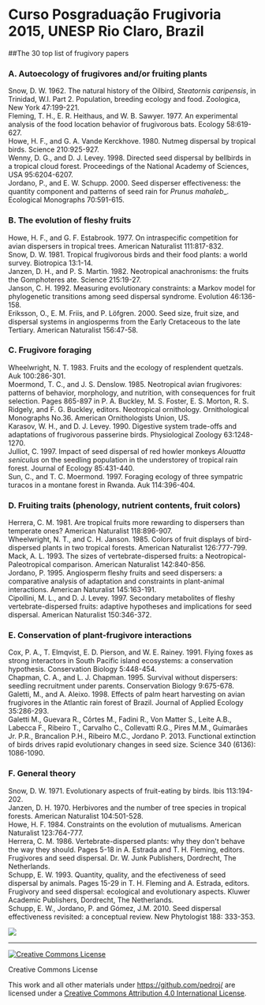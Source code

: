 # Curso Posgraduação Frugivoria 2015, UNESP Rio Claro, Brazil

##The 30 top list of frugivory papers

### A. Autoecology of frugivores and/or fruiting plants
Snow, D. W. 1962. The natural history of the Oilbird, _Steatornis caripensis_, in Trinidad, W.I. Part 2. Population, breeding ecology and food. Zoologica, New York 47:199-221.   
Fleming, T. H., E. R. Heithaus, and W. B. Sawyer. 1977. An experimental analysis of the food location behavior of frugivorous bats. Ecology 58:619-627.   
Howe, H. F., and G. A. Vande Kerckhove. 1980. Nutmeg dispersal by tropical birds. Science 210:925-927.    
Wenny, D. G., and D. J. Levey. 1998. Directed seed dispersal by bellbirds in a tropical cloud forest. Proceedings of the National Academy of Sciences, USA 95:6204-6207.   
Jordano, P., and E. W. Schupp. 2000. Seed disperser effectiveness: the quantity component and patterns of seed rain for _Prunus mahaleb__. Ecological Monographs 70:591-615.   

### B. The evolution of fleshy fruits
Howe, H. F., and G. F. Estabrook. 1977. On intraspecific competition for avian dispersers in tropical trees. American Naturalist 111:817-832.   
Snow, D. W. 1981. Tropical frugivorous birds and their food plants: a world survey. Biotropica 13:1-14.   
Janzen, D. H., and P. S. Martin. 1982. Neotropical anachronisms: the fruits the Gomphoteres ate. Science 215:19-27.   
Janson, C. H. 1992. Measuring evolutionary constraints: a Markov model for phylogenetic transitions among seed dispersal syndrome. Evolution 46:136-158.   
Eriksson, O., E. M. Friis, and P. Löfgren. 2000. Seed size, fruit size, and dispersal systems in angiosperms from the Early Cretaceous to the late Tertiary. American Naturalist 156:47-58.   

### C. Frugivore foraging
Wheelwright, N. T. 1983. Fruits and the ecology of resplendent quetzals. Auk 100:286-301.   
Moermond, T. C., and J. S. Denslow. 1985. Neotropical avian frugivores: patterns of behavior, morphology, and nutrition, with consequences for fruit selection. Pages 865-897 in P. A. Buckley, M. S. Foster, E. S. Morton, R. S. Ridgely, and F. G. Buckley, editors. Neotropical ornithology. Ornithological Monographs No.36. American Ornithologists Union, US.   
Karasov, W. H., and D. J. Levey. 1990. Digestive system trade-offs and adaptations of frugivorous passerine birds. Physiological Zoology 63:1248-1270.   
Julliot, C. 1997. Impact of seed dispersal of red howler monkeys _Alouatta seniculus_ on the seedling population in the understorey of tropical rain forest. Journal of Ecology 85:431-440.   
Sun, C., and T. C. Moermond. 1997. Foraging ecology of three sympatric turacos in a montane forest in Rwanda. Auk 114:396-404.   

### D. Fruiting traits (phenology, nutrient contents, fruit colors)
Herrera, C. M. 1981. Are tropical fruits more rewarding to dispersers than temperate ones? American Naturalist 118:896-907.   
Wheelwright, N. T., and C. H. Janson. 1985. Colors of fruit displays of bird-dispersed plants in two tropical forests. American Naturalist 126:777-799.   
Mack, A. L. 1993. The sizes of vertebrate-dispersed fruits: a Neotropical-Paleotropical comparison. American Naturalist 142:840-856.   
Jordano, P. 1995. Angiosperm fleshy fruits and seed dispersers: a comparative analysis of adaptation and constraints in plant-animal interactions. American Naturalist 145:163-191.   
Cipollini, M. L., and D. J. Levey. 1997. Secondary metabolites of fleshy vertebrate-dispersed fruits: adaptive hypotheses and implications for seed dispersal. American Naturalist 150:346-372.   

### E. Conservation of plant-frugivore interactions
Cox, P. A., T. Elmqvist, E. D. Pierson, and W. E. Rainey. 1991. Flying foxes as strong interactors in South Pacific island ecosystems: a conservation hypothesis. Conservation Biology 5:448-454.   
Chapman, C. A., and L. J. Chapman. 1995. Survival without dispersers: seedling recruitment under parents. Conservation Biology 9:675-678.  
Galetti, M., and A. Aleixo. 1998. Effects of palm heart harvesting on avian frugivores in the Atlantic rain forest of Brazil. Journal of Applied Ecology 35:286-293.  
Galetti M., Guevara R., Côrtes M., Fadini R., Von Matter S., Leite A.B., Labecca F., Ribeiro T., Carvalho C., Collevatti R.G., Pires M.M., Guimarães Jr. P.R., Brancalion P.H., Ribeiro M.C., Jordano P. 2013. Functional extinction of birds drives rapid evolutionary changes in seed size. Science 340 (6136): 1086-1090.  

### F. General theory
Snow, D. W. 1971. Evolutionary aspects of fruit-eating by birds. Ibis 113:194-202.  
Janzen, D. H. 1970. Herbivores and the number of tree species in tropical forests. American Naturalist 104:501-528.  
Howe, H. F. 1984. Constraints on the evolution of mutualisms. American Naturalist 123:764-777.  
Herrera, C. M. 1986. Vertebrate-dispersed plants: why they don't behave the way they should. Pages 5-18 in A. Estrada and T. H. Fleming, editors. Frugivores and seed dispersal. Dr. W. Junk Publishers, Dordrecht, The Netherlands.  
Schupp, E. W. 1993. Quantity, quality, and the efectiveness of seed dispersal by animals. Pages 15-29 in T. H. Fleming and A. Estrada, editors. Frugivory and seed dispersal: ecological and evolutionary aspects. Kluwer Academic Publishers, Dordrecht, The Netherlands.  
Schupp, E. W., Jordano, P. and Gómez, J.M. 2010. Seed dispersal effectiveness revisited: a conceptual review. New Phytologist 188: 333-353.   
 
![](./images/Cartaz_Frugivoria2015.png)  

----------------
<a rel="license" href="http://creativecommons.org/licenses/by/4.0/"><img alt="Creative Commons License" style="border-width:0" src="https://i.creativecommons.org/l/by/4.0/88x31.png" /></a>

Creative Commons License  

This work and all other materials under https://github.com/pedroj/ are licensed under a [Creative Commons Attribution 4.0 International License](https://creativecommons.org/licenses/by/4.0/legalcode).

